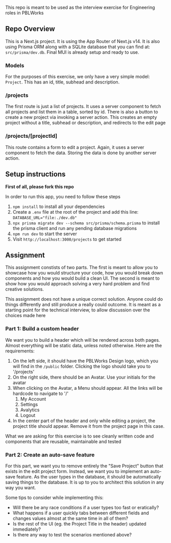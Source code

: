 This repo is meant to be used as the interview exercise for Engineering roles in PBLWorks

## Repo Overview

This is a Next.js project. It is using the App Router of Next.js v14. It is also using Prisma ORM along with a SQLite database that you can find at: `src/prisma/dev.db`. Final MUI is already setup and ready to use.

### Models

For the purposes of this exercise, we only have a very simple model: `Project`. This has an id, title, subhead and description.

### /projects

The first route is just a list of projects. It uses a server component to fetch all projects and list them in a table, sorted by id. There is also a button to create a new project via invoking a server action. This creates an empty project without a title, subhead or description, and redirects to the edit page

### /projects/\[projectId\]

This route contains a form to edit a project. Again, it uses a server component to fetch the data. Storing the data is done by another server action.

## Setup instructions

**First of all, please fork this repo**

In order to run this app, you need to follow these steps

1. `npm install` to install all your dependencies
2. Create a `.env` file at the root of the project and add this line: `DATABASE_URL="file:./dev.db"`
3. `npx prisma migrate dev --schema src/prisma/schema.prisma` to install the prisma client and run any pending database migrations
4. `npm run dev` to start the server
5. Visit `http://localhost:3000/projects` to get started

## Assignment

This assignment constists of two parts. The first is meant to allow you to showcase how you would structure your code, how you would break down components and how you would build a clean UI. The second is meant to show how you would approach solving a very hard problem and find creative solutions.

This assignment does not have a unique correct solution. Anyone could do things differently and still produce a really could outcome. It is meant as a starting point for the technical interview, to allow discussion over the choices made here

### Part 1: Build a custom header

We want you to build a header which will be rendered across both pages. Almost everything will be static data, unless noted otherwise. Here are the requirements:

1. On the left side, it should have the PBLWorks Design logo, which you will find in the `/public` folder. Clicking the logo should take you to '/projects'
2. On the right side, there should be an Avatar. Use your initials for the avatar
3. When clicking on the Avatar, a Menu should appear. All the links will be hardcode to navigate to '/'
   1. My Account
   2. Settings
   3. Avalytics
   4. Logout
4. In the center part of the header and only while editing a project, the project title should appear. Remove it from the project page in this case.

What we are asking for this exercise is to see cleanly written code and components that are reusable, maintainable and tested

### Part 2: Create an auto-save feature

For this part, we want you to remove entirely the "Save Project" button that exists in the edit project form. Instead, we want you to implement an auto-save feature. As the user types in the database, it should be automatically saving things to the database. It is up to you to architect this solution in any way you want.

Some tips to consider while implementing this:

- Will there be any race conditions if a user types too fast or eratically?
- What happens if a user quickly tabs between different fields and changes values almost at the same time in all of them?
- Is the rest of the UI (eg. the Project Title in the header) updated immediately?
- Is there any way to test the scenarios mentioned above?
